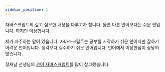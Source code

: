 ```yaml
---
sidebar_position: 1
---
```


<!-- TODO: WebApp Cook book으로 문서이름 바꾸기 -->

자바스크립트의 깊고 심오한 내용을 다루고자 합니다. 물론 다른 언어보다는 쉬운 편입니다. 하지만 이상합니다.

제가 자주하는 말이 있습니다. 자바스크립트는 공부를 시작하기 쉬운 언어지만 잘하기 어려운 언어입니다. 생각보다 실수하기 쉬운 언어입니다. 언어에서 이상한점이 상당히 많습니다.

정재남 선생님의 [코어 자바스크립트](https://www.yes24.com/Product/Goods/78586788)를 많이 참고했습니다.

<!-- [모던 자바스크립트 Deep Dive](https://www.yes24.com/Product/Goods/92742567) -->
